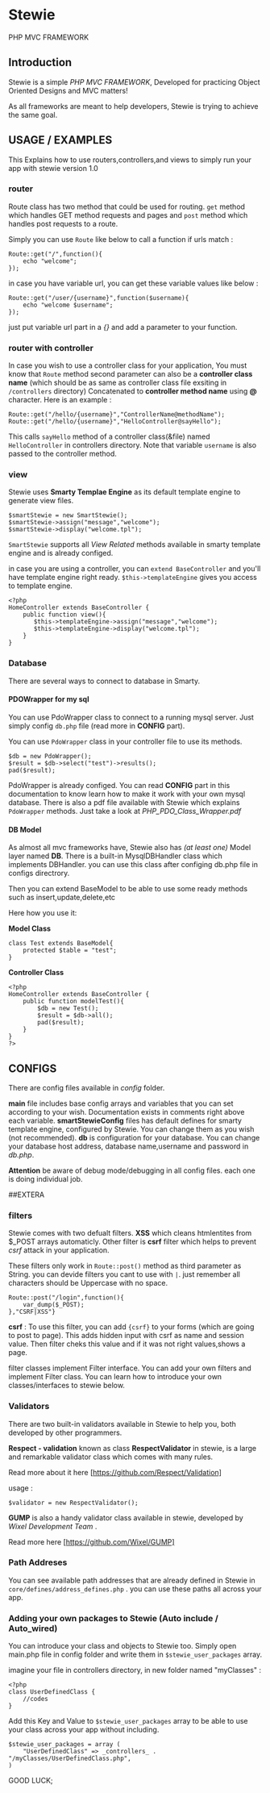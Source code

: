 # Stewie
PHP MVC FRAMEWORK

## Introduction
Stewie is a simple *PHP MVC FRAMEWORK*, Developed for practicing Object Oriented Designs and MVC matters!

As all frameworks are meant to help developers, Stewie is trying to achieve the same goal.

## USAGE / EXAMPLES

This Explains how to use routers,controllers,and views to simply run your app with stewie version 1.0

### router

Route class has two method that could be used for routing. `get` method which handles GET method requests and pages and `post` method which handles post requests to a route.


Simply you can use `Route` like below to call a function if urls match :

    Route::get("/",function(){
        echo "welcome";
    });

in case you have variable url, you can get these variable values like below :

    Route::get("/user/{username}",function($username){
        echo "welcome $username";
    });

just put variable url part in a *{}* and add a parameter to your function.

### router with controller

In case you wish to use a controller class for your application, You must know that `Route` method second parameter can also be a **controller class name** (which should be as same as controller class file exsiting in ` /controllers ` directory) Concatenated to **controller method name** using **@** character. Here is an example :

    Route::get("/hello/{username}","ControllerName@methodName");
    Route::get("/hello/{username}","HelloController@sayHello");

This calls `sayHello` method of a controller class(&file) named `HelloController` in controllers directory. Note that variable `username` is also passed to the controller method.

### view

Stewie uses **Smarty Templae Engine** as its default template engine to generate view files.

    $smartStewie = new SmartStewie();
    $smartStewie->assign("message","welcome");
    $smartStewie->display("welcome.tpl");

`SmartStewie` supports all *View Related* methods available in smarty template engine and is already configed.

in case you are using a controller, you can  `extend BaseController` and you'll have template engine right ready. `$this->templateEngine` gives you access to template engine.

    <?php
    HomeController extends BaseController {
        public function view(){
           $this->templateEngine->assign("message","welcome");
           $this->templateEngine->display("welcome.tpl"); 
        }
    }

### Database

There are several ways to connect to database in Smarty.

#### PDOWrapper for my sql

You can use PdoWrapper class to connect to a running mysql server. Just simply config `db.php` file (read more in **CONFIG** part).

You can use `PdoWrapper` class in your controller file to use its methods.

    $db = new PdoWrapper();
    $result = $db->select("test")->results();
    pad($result);

PdoWrapper is already configed. You can read **CONFIG** part in this documentation to know learn how to make it work with your own mysql database. There is also a pdf file available with Stewie which explains `PdoWrapper` methods. Just take a look at *PHP_PDO_Class_Wrapper.pdf* 

#### DB Model

As almost all mvc frameworks have, Stewie also has *(at least one)* Model layer named **DB**. There is a built-in MysqlDBHandler class which implements DBHandler. you can use this class after configing db.php file in configs directrory.

Then you can extend BaseModel to be able to use some ready methods such as insert,update,delete,etc

Here how you use it:

**Model Class**

    class Test extends BaseModel{
        protected $table = "test";
    }


**Controller Class**

    <?php
    HomeController extends BaseController {
        public function modelTest(){
            $db = new Test();
            $result = $db->all();
            pad($result);
        }
    }
    ?>


## CONFIGS

There are config files available in *config* folder.

**main** file includes base config arrays and variables that you can set according to your wish. Documentation exists in comments right above each variable. **smartStewieConfig** files has default defines for smarty template engine, configured by Stewie. You can change them as you wish (not recommended). **db** is configuration for your database. You can change your database host address, database name,username and password in *db.php*.


**Attention**
be aware of debug mode/debugging in all config files. each one is doing individual job. 


##EXTERA

### filters

Stewie comes with two defualt filters. **XSS** which cleans htmlentites from $_POST arrays automaticly. Other filter is **csrf**
filter which helps to prevent *csrf* attack in your application.

These filters only work in ` Route::post() ` method as third parameter as String. you can devide filters you cant to use with ` | `. just remember all characters should be Uppercase with no space.

    Route::post("/login",function(){
        var_dump($_POST);
    },"CSRF|XSS"}

**csrf** : To use this filter, you can add ` {csrf} ` to your forms (which are going to post to page). This adds hidden input with csrf as name and session value. Then filter cheks this value and if it was not right values,shows a page.

filter classes implement Filter interface. You can add your own filters and implement Filter class. You can learn how to introduce your own classes/interfaces to stewie below.

### Validators

There are two built-in validators available in Stewie to help you, both developed by other programmers.

**Respect - validation** known as class  **RespectValidator** in stewie, is a large and remarkable validator class which comes with many rules.

Read more about it here [https://github.com/Respect/Validation]

usage :

    $validator = new RespectValidator();
    
**GUMP** is also a handy validator class available in stewie, developed by *Wixel Development Team* .

Read more here [https://github.com/Wixel/GUMP]

### Path Addreses

You can see available path addresses that are already defined in Stewie in `core/defines/address_defines.php` . you can use these paths all across your app.

### Adding your own packages to Stewie (Auto include / Auto_wired)

You can introduce your class and objects to Stewie too. Simply open main.php file in config folder and write them in `$stewie_user_packages` array.

imagine your file in controllers directory, in new folder named "myClasses" :

    <?php
    class UserDefinedClass {
        //codes
    }
    
Add this Key and Value to `$stewie_user_packages` array to be able to use your class across your app without including.

    $stewie_user_packages = array (
        "UserDefinedClass" => _controllers_ . "/myClasses/UserDefinedClass.php",
    )
    

GOOD LUCK;
